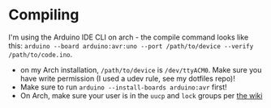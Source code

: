 # Compiling
I'm using the Arduino IDE CLI on arch - the compile command looks like this:
`arduino --board arduino:avr:uno --port /path/to/device --verify /path/to/code.ino`.

* on my Arch installation, `/path/to/device` is `/dev/ttyACM0`. Make sure you have write permission
  (I used a udev rule, see my dotfiles repo)!
* Make sure to run `arduino --install-boards arduino:avr` first!
* On Arch, make sure your user is in the `uucp` and `lock` groups per
  [the wiki](https://wiki.archlinux.org/index.php/Arduino#Accessing_serial)
